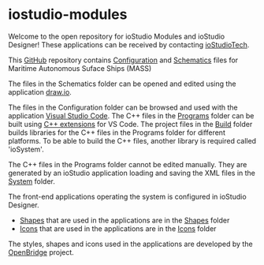 # iostudio-modules
Welcome to the open repository for ioStudio Modules and ioStudio Designer! These applications can be received by contacting [ioStudioTech](https://www.iostudiotech.com/contact).

This [GitHub](https://docs.github.com/en) repository contains [Configuration](https://github.com/open-mar/iostudio-modules/tree/main/Configuration) and [Schematics](https://github.com/open-mar/iostudio-modules/tree/main/Schematics) files for Maritime Autonomous Suface Ships (MASS)

The files in the Schematics folder can be opened and edited using the application [draw.io](https://app.diagrams.net/).

The files in the Configuration folder can be browsed and used with the application [Visual Studio Code](https://code.visualstudio.com/). The C++ files in the [Programs](https://github.com/open-mar/iostudio-modules/tree/main/Configuration/Projects/Power/Programs) folder can be built using [C++ extensions](https://code.visualstudio.com/docs/cpp/introvideos-cpp) for VS Code. The project files in the [Build](https://github.com/open-mar/iostudio-modules/tree/main/Configuration/Projects/Power/Build) folder builds libraries for the C++ files in the Programs folder for different platforms. To be able to build the C++ files, another library is required called 'ioSystem'.

The C++ files in the Programs folder cannot be edited manually. They are generated by an ioStudio application loading and saving the XML files in the [System](https://github.com/open-mar/iostudio-modules/tree/main/Configuration/Projects/Power/System) folder.

The front-end applications operating the system is configured in ioStudio Designer.
- [Shapes](Configuration/Shapes/Shapes.md) that are used in the applications are in the [Shapes](https://github.com/open-mar/iostudio-modules/tree/main/Configuration/Shapes) folder
- [Icons](Configuration/Icons/Icons.md) that are used in the applications are in the  [Icons](https://github.com/open-mar/iostudio-modules/tree/main/Configuration/Icons) folder

The styles, shapes and icons used in the applications are developed by the [OpenBridge](https://www.openbridge.no/) project.




